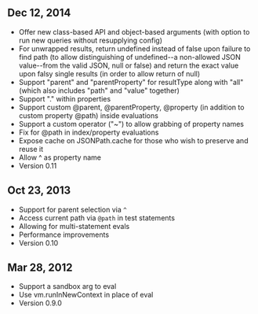 ## Dec 12, 2014
* Offer new class-based API and object-based arguments (with option to run new queries without resupplying config)
* For unwrapped results, return undefined instead of false upon failure to find path (to allow distinguishing of undefined--a non-allowed JSON value--from the valid JSON, null or false) and return the exact value upon falsy single results (in order to allow return of null)
* Support "parent" and "parentProperty" for resultType along with "all" (which also includes "path" and "value" together)
* Support "." within properties
* Support custom @parent, @parentProperty, @property (in addition to custom property @path) inside evaluations
* Support a custom operator ("~") to allow grabbing of property names
* Fix for @path in index/property evaluations
* Expose cache on JSONPath.cache for those who wish to preserve and reuse it
* Allow ^ as property name
* Version 0.11

## Oct 23, 2013

* Support for parent selection via `^`
* Access current path via `@path` in test statements
* Allowing for multi-statement evals
* Performance improvements
* Version 0.10

## Mar 28, 2012

* Support a sandbox arg to eval
* Use vm.runInNewContext in place of eval
* Version 0.9.0
